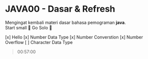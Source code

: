 # JAVA00 - Dasar & Refresh

Mengingat kembali materi dasar bahasa pemograman **java**. <br>
Start small :dart: Go Solo :rocket:

[x] Hello 
[x] Number Data Type
[x] Number Converstion
[x] Number Overflow
[ ] Character Data Type 

> 00:57:00